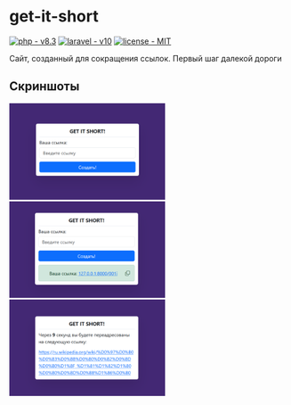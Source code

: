 # get-it-short

<p>
    <a href="https://www.php.net/"><img src="https://img.shields.io/static/v1?label=php&message=v8.3&color=4f5b93" alt="php - v8.3"></a>
    <a href="https://laravel.com/"><img src="https://img.shields.io/static/v1?label=laravel&message=v10&color=f5372e" alt="laravel - v10"></a>
    <a href="https://mit-license.org/"><img src="https://img.shields.io/static/v1?label=license&message=MIT&color=green" alt="license - MIT"></a>
</p>

Сайт, созданный для сокращения ссылок. Первый шаг далекой дороги

## Скриншоты

<img src="./_repo/screenshot-1.png" width="280">
<img src="./_repo/screenshot-2.png" width="280">
<img src="./_repo/screenshot-3.png" width="280">
